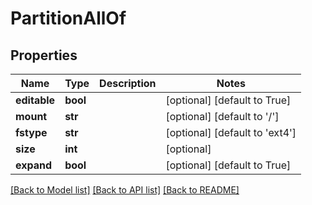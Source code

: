 # PartitionAllOf

## Properties
Name | Type | Description | Notes
------------ | ------------- | ------------- | -------------
**editable** | **bool** |  | [optional] [default to True]
**mount** | **str** |  | [optional] [default to '/']
**fstype** | **str** |  | [optional] [default to 'ext4']
**size** | **int** |  | [optional] 
**expand** | **bool** |  | [optional] [default to True]

[[Back to Model list]](../README.md#documentation-for-models) [[Back to API list]](../README.md#documentation-for-api-endpoints) [[Back to README]](../README.md)


